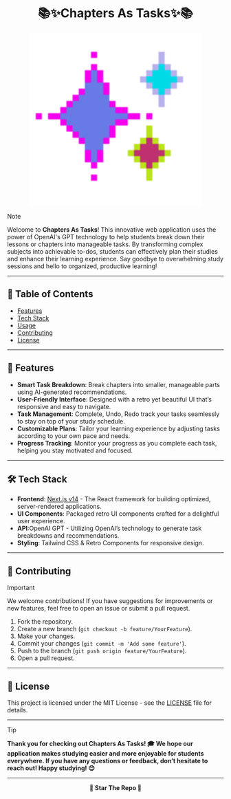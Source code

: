 <h1 align="center">📚✨Chapters As Tasks✨📚</h1>

<p align="center">
    <img alt="hero" width="400" height="400" src="/public/emojigg/neon.gif" />
</p>

> [!NOTE]
>
> Welcome to **Chapters As Tasks**! This innovative web application uses the power of OpenAI's GPT technology to help students break down their lessons or chapters into manageable tasks. By transforming complex subjects into achievable to-dos, students can effectively plan their studies and enhance their learning experience. Say goodbye to overwhelming study sessions and hello to organized, productive learning!

---

## 🏓 Table of Contents

- [Features](#features)
- [Tech Stack](#tech-stack)
- [Usage](#usage)
- [Contributing](#contributing)
- [License](#license)

---

## 🚀 Features

- **Smart Task Breakdown**: Break chapters into smaller, manageable parts using AI-generated recommendations.
- **User-Friendly Interface**: Designed with a retro yet beautiful UI that’s responsive and easy to navigate.
- **Task Management**: Complete, Undo, Redo track your tasks seamlessly to stay on top of your study schedule.
- **Customizable Plans**: Tailor your learning experience by adjusting tasks according to your own pace and needs.
- **Progress Tracking**: Monitor your progress as you complete each task, helping you stay motivated and focused.

---

## 🛠️ Tech Stack

- **Frontend**: [Next.js v14](https://nextjs.org/) - The React framework for building optimized, server-rendered applications.
- **UI Components**: Packaged retro UI components crafted for a delightful user experience.
- **API**:OpenAI GPT - Utilizing OpenAI’s technology to generate task breakdowns and recommendations.
- **Styling**: Tailwind CSS & Retro Components for responsive design.

---

## 🤝 Contributing

> [!IMPORTANT]
>
> We welcome contributions! If you have suggestions for improvements or new features, feel free to open an issue or submit a pull request.

1. Fork the repository.
2. Create a new branch (`git checkout -b feature/YourFeature`).
3. Make your changes.
4. Commit your changes (`git commit -m 'Add some feature'`).
5. Push to the branch (`git push origin feature/YourFeature`).
6. Open a pull request.

---

## 📄 License

This project is licensed under the MIT License - see the [LICENSE](LICENSE) file for details.

---

> [!TIP]
>
> **Thank you for checking out **Chapters As Tasks**! 🎓 We hope our application makes studying easier and more enjoyable for students everywhere. If you have any questions or feedback, don’t hesitate to reach out! Happy studying! 😊**

---

<p align="center"> <strong>🌟 Star The Repo 🌟</strong><p>
